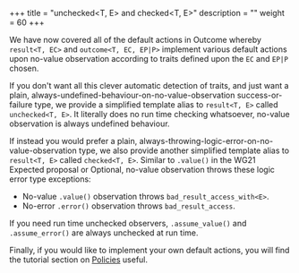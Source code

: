 +++
title = "unchecked<T, E> and checked<T, E>"
description = ""
weight = 60
+++

We have now covered all of the default actions in Outcome whereby `result<T, EC>` and `outcome<T, EC, EP|P>` implement
various default actions upon no-value observation according to traits defined upon the `EC` and `EP|P` chosen.

If you don't want all this clever automatic detection of traits, and just want a plain,
always-undefined-behaviour-on-no-value-observation success-or-failure type, we provide
a simplified template alias to `result<T, E>` called `unchecked<T, E>`. It literally does
no run time checking whatsoever, no-value observation is always undefined behaviour.

If instead you would prefer a plain, always-throwing-logic-error-on-no-value-observation
type, we also provide another simplified template alias to `result<T, E>` called `checked<T, E>`.
Similar to `.value()` in the WG21 Expected proposal or Optional, no-value observation throws
these logic error type exceptions:

- No-value `.value()` observation throws `bad_result_access_with<E>`.
- No-error `.error()` observation throws `bad_result_access`.

If you need run time unchecked observers, `.assume_value()` and `.assume_error()` are
always unchecked at run time.

Finally, if you would like to implement your own default actions, you will find the
tutorial section on [Policies](../../policies) useful.
